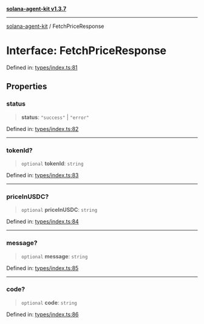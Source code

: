[**solana-agent-kit v1.3.7**](../README.md)

***

[solana-agent-kit](../README.md) / FetchPriceResponse

# Interface: FetchPriceResponse

Defined in: [types/index.ts:81](https://github.com/scriptscrypt/solana-agent-kit/blob/28121611ae2e5ee3f891044cd4631bfb441231fc/src/types/index.ts#L81)

## Properties

### status

> **status**: `"success"` \| `"error"`

Defined in: [types/index.ts:82](https://github.com/scriptscrypt/solana-agent-kit/blob/28121611ae2e5ee3f891044cd4631bfb441231fc/src/types/index.ts#L82)

***

### tokenId?

> `optional` **tokenId**: `string`

Defined in: [types/index.ts:83](https://github.com/scriptscrypt/solana-agent-kit/blob/28121611ae2e5ee3f891044cd4631bfb441231fc/src/types/index.ts#L83)

***

### priceInUSDC?

> `optional` **priceInUSDC**: `string`

Defined in: [types/index.ts:84](https://github.com/scriptscrypt/solana-agent-kit/blob/28121611ae2e5ee3f891044cd4631bfb441231fc/src/types/index.ts#L84)

***

### message?

> `optional` **message**: `string`

Defined in: [types/index.ts:85](https://github.com/scriptscrypt/solana-agent-kit/blob/28121611ae2e5ee3f891044cd4631bfb441231fc/src/types/index.ts#L85)

***

### code?

> `optional` **code**: `string`

Defined in: [types/index.ts:86](https://github.com/scriptscrypt/solana-agent-kit/blob/28121611ae2e5ee3f891044cd4631bfb441231fc/src/types/index.ts#L86)
